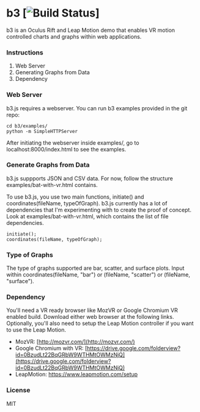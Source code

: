 b3 [![Build Status](https://travis-ci.org/huyle333/b3.svg?branch=master)]
==
b3 is an Oculus Rift and Leap Motion demo that enables VR motion controlled charts and graphs within web applications. 

### Instructions
1. Web Server
2. Generating Graphs from Data
3. Dependency

### Web Server
b3.js requires a webserver. You can run b3 examples provided in the git repo:
```
cd b3/examples/
python -m SimpleHTTPServer
```

After initiating the webserver inside examples/, go to localhost:8000/index.html to see the examples.

### Generate Graphs from Data
b3.js suppports JSON and CSV data. For now, follow the structure examples/bat-with-vr.html contains.

To use b3.js, you use two main functions, initiate() and coordinates(fileName, typeOfGraph). b3.js currently has a lot of dependencies that I'm experimenting with to create the proof of concept. Look at examples/bat-with-vr.html, which contains the list of file dependencies.

```
initiate();
coordinates(fileName, typeOfGraph);
```

### Type of Graphs
The type of graphs supported are bar, scatter, and surface plots. Input within coordinates(fileName, "bar") or (fileName, "scatter") or (fileName, "surface").

### Dependency
You'll need a VR ready browser like MozVR or Google Chromium VR enabled build. Download either web browser at the following links. Optionally, you'll also need to setup the Leap Motion controller if you want to use the Leap Motion.

+ MozVR: [http://mozvr.com/](http://mozvr.com/)
+ Google Chromium with VR: [https://drive.google.com/folderview?id=0BzudLt22BqGRbW9WTHMtOWMzNjQ](https://drive.google.com/folderview?id=0BzudLt22BqGRbW9WTHMtOWMzNjQ)
+ LeapMotion: https://www.leapmotion.com/setup 

### License
MIT
